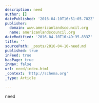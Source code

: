 ```yaml
---
description: need
author: []
datePublished: '2016-04-10T16:51:05.702Z'
publisher:
  domain: www.americanlandscouncil.org
  name: americanlandscouncil.org
dateModified: '2016-04-10T16:49:35.833Z'
title: ''
sourcePath: _posts/2016-04-10-need.md
published: true
inFeed: true
hasPage: true
inNav: false
url: need/index.html
_context: 'http://schema.org'
_type: Article

---
```

need